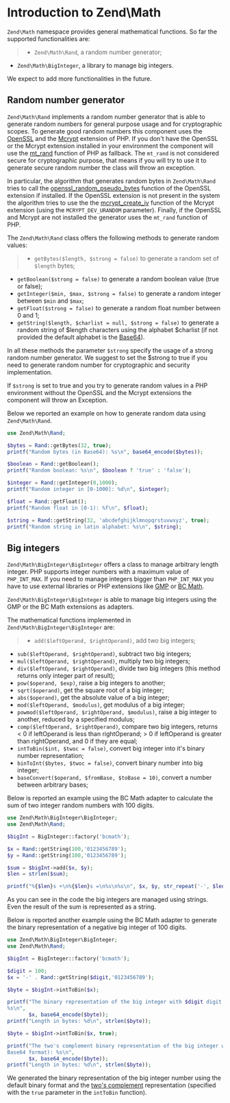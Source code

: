 # Introduction to Zend\\Math

`Zend\Math` namespace provides general mathematical functions. So far the supported functionalities
are:

> -   `Zend\Math\Rand`, a random number generator;
- `Zend\Math\BigInteger`, a library to manage big integers.

We expect to add more functionalities in the future.

## Random number generator

`Zend\Math\Rand` implements a random number generator that is able to generate random numbers for
general purpose usage and for cryptographic scopes. To generate good random numbers this component
uses the [OpenSSL](http://php.net/manual/en/book.openssl.php) and the
[Mcrypt](http://it.php.net/manual/en/book.mcrypt.php) extension of PHP. If you don't have the
OpenSSL or the Mcrypt extension installed in your environment the component will use the
[mt\_rand](http://it.php.net/manual/en/function.mt-rand.php) function of PHP as fallback. The
`mt_rand` is not considered secure for cryptographic purpose, that means if you will try to use it
to generate secure random number the class will throw an exception.

In particular, the algorithm that generates random bytes in `Zend\Math\Rand` tries to call the
[openssl\_random\_pseudo\_bytes](http://it.php.net/manual/en/function.openssl-random-pseudo-bytes.php)
function of the OpenSSL extension if installed. If the OpenSSL extension is not present in the
system the algorithm tries to use the the
[mcrypt\_create\_iv](http://it.php.net/manual/en/function.mcrypt-create-iv.php) function of the
Mcrypt extension (using the `MCRYPT_DEV_URANDOM` parameter). Finally, if the OpenSSL and Mcrypt are
not installed the generator uses the `mt_rand` function of PHP.

The `Zend\Math\Rand` class offers the following methods to generate random values:

> -   `getBytes($length, $strong = false)` to generate a random set of `$length` bytes;
- `getBoolean($strong = false)` to generate a random boolean value (true or false);
- `getInteger($min, $max, $strong = false)` to generate a random integer between `$min` and `$max`;
- `getFloat($strong = false)` to generate a random float number between 0 and 1;
- `getString($length, $charlist = null, $strong = false)` to generate a random string of $length
characters using the alphabet $charlist (if not provided the default alphabet is the
[Base64](http://en.wikipedia.org/wiki/Base64)).

In all these methods the parameter `$strong` specify the usage of a strong random number generator.
We suggest to set the $strong to true if you need to generate random number for cryptographic and
security implementation.

If `$strong` is set to true and you try to generate random values in a PHP environment without the
OpenSSL and the Mcrypt extensions the component will throw an Exception.

Below we reported an example on how to generate random data using `Zend\Math\Rand`.

```php
use Zend\Math\Rand;

$bytes = Rand::getBytes(32, true);
printf("Random bytes (in Base64): %s\n", base64_encode($bytes));

$boolean = Rand::getBoolean();
printf("Random boolean: %s\n", $boolean ? 'true' : 'false');

$integer = Rand::getInteger(0,1000);
printf("Random integer in [0-1000]: %d\n", $integer);

$float = Rand::getFloat();
printf("Random float in [0-1): %f\n", $float);

$string = Rand::getString(32, 'abcdefghijklmnopqrstuvwxyz', true);
printf("Random string in latin alphabet: %s\n", $string);
```

## Big integers

`Zend\Math\BigInteger\BigInteger` offers a class to manage arbitrary length integer. PHP supports
integer numbers with a maximum value of `PHP_INT_MAX`. If you need to manage integers bigger than
`PHP_INT_MAX` you have to use external libraries or PHP extensions like
[GMP](http://www.php.net/manual/en/book.gmp.php) or [BC
Math](http://www.php.net/manual/en/book.bc.php).

`Zend\Math\BigInteger\BigInteger` is able to manage big integers using the GMP or the BC Math
extensions as adapters.

The mathematical functions implemented in `Zend\Math\BigInteger\BigInteger` are:

> -   `add($leftOperand, $rightOperand)`, add two big integers;
- `sub($leftOperand, $rightOperand)`, subtract two big integers;
- `mul($leftOperand, $rightOperand)`, multiply two big integers;
- `div($leftOperand, $rightOperand)`, divide two big integers (this method returns only integer part
of result);
- `pow($operand, $exp)`, raise a big integers to another;
- `sqrt($operand)`, get the square root of a big integer;
- `abs($operand)`, get the absolute value of a big integer;
- `mod($leftOperand, $modulus)`, get modulus of a big integer;
- `powmod($leftOperand, $rightOperand, $modulus)`, raise a big integer to another, reduced by a
specified modulus;
- `comp($leftOperand, $rightOperand)`, compare two big integers, returns &lt; 0 if leftOperand is
less than rightOperand; &gt; 0 if leftOperand is greater than rightOperand, and 0 if they are equal;
- `intToBin($int, $twoc = false)`, convert big integer into it's binary number representation;
- `binToInt($bytes, $twoc = false)`, convert binary number into big integer;
- `baseConvert($operand, $fromBase, $toBase = 10)`, convert a number between arbitrary bases;

Below is reported an example using the BC Math adapter to calculate the sum of two integer random
numbers with 100 digits.

```php
use Zend\Math\BigInteger\BigInteger;
use Zend\Math\Rand;

$bigInt = BigInteger::factory('bcmath');

$x = Rand::getString(100,'0123456789');
$y = Rand::getString(100,'0123456789');

$sum = $bigInt->add($x, $y);
$len = strlen($sum);

printf("%{$len}s +\n%{$len}s =\n%s\n%s\n", $x, $y, str_repeat('-', $len), $sum);
```

As you can see in the code the big integers are managed using strings. Even the result of the sum is
represented as a string.

Below is reported another example using the BC Math adapter to generate the binary representation of
a negative big integer of 100 digits.

```php
use Zend\Math\BigInteger\BigInteger;
use Zend\Math\Rand;

$bigInt = BigInteger::factory('bcmath');

$digit = 100;
$x = '-' . Rand::getString($digit,'0123456789');

$byte = $bigInt->intToBin($x);

printf("The binary representation of the big integer with $digit digit:\n%s\nis (in Base64 format):
%s\n",
       $x, base64_encode($byte));
printf("Length in bytes: %d\n", strlen($byte));

$byte = $bigInt->intToBin($x, true);

printf("The two's complement binary representation of the big integer with $digit digit:\n%s\nis (in
Base64 format): %s\n",
       $x, base64_encode($byte));
printf("Length in bytes: %d\n", strlen($byte));
```

We generated the binary representation of the big integer number using the default binary format and
the [two's complement](http://en.wikipedia.org/wiki/Two%27s_complement) representation (specified
with the `true` parameter in the `intToBin` function).
